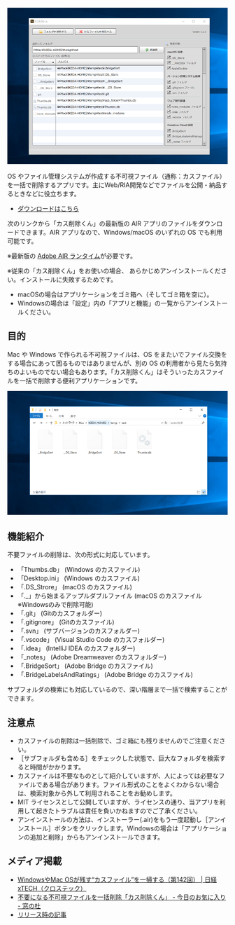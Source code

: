 ![](docs/images/refuse_deleter_01.png)

OS やファイル管理システムが作成する不可視ファイル（通称：カスファイル）を一括で削除するアプリです。主にWeb/RIA開発などでファイルを公開・納品するときなどに役立ちます。

- [ダウンロードはこちら](https://github.com/ics-creative/project-refuse-deleter-air/blob/master/RefuseDeleter/air/RefuseDeleter_0.5.0.air?raw=true)


次のリンクから「カス削除くん」の最新版の AIR アプリのファイルをダウンロードできます。AIR アプリなので、Windows/macOS のいずれの OS でも利用可能です。

※最新版の [Adobe AIR ランタイム](http://www.adobe.com/go/getair/)が必要です。


※従来の「カス削除くん」をお使いの場合、
あらかじめアンインストールください。インストールに失敗するためです。

- macOSの場合はアプリケーションをゴミ箱へ（そしてゴミ箱を空に）。
- Windowsの場合は「設定」内の「アプリと機能」の一覧からアンインストールください。

## 目的

Mac や Windows で作られる不可視ファイルは、OS をまたいでファイル交換をする場合にあって困るものではありませんが、別の OS の利用者から見たら気持ちのよいものでない場合もあります。「カス削除くん」はそういったカスファイルを一括で削除する便利アプリケーションです。

![](docs/images/refuse_deleter_02.png)

## 機能紹介

不要ファイルの削除は、次の形式に対応しています。

- 「Thumbs.db」 (Windows のカスファイル)
- 「Desktop.ini」 (Windows のカスファイル)
- 「.DS_Strore」 (macOS のカスファイル)
- 「._」から始まるアップルダブルファイル (macOS のカスファイル ※Windowsのみで削除可能)
- 「.git」 (Gitのカスフォルダー)
- 「.gitignore」 (Gitのカスファイル)
- 「.svn」 (サブバージョンのカスフォルダー)
- 「.vscode」 (Visual Studio Code のカスフォルダー)
- 「.idea」 (IntelliJ IDEA のカスフォルダー)
- 「_notes」 (Adobe Dreamweaver のカスフォルダー)
- 「.BridgeSort」 (Adobe Bridge のカスファイル)
- 「.BridgeLabelsAndRatings」 (Adobe Bridge のカスファイル)

サブフォルダの検索にも対応しているので、深い階層まで一括で検索することができます。

## 注意点

- カスファイルの削除は一括削除で、ゴミ箱にも残りませんのでご注意ください。
- ［サブフォルダも含める］をチェックした状態で、巨大なフォルダを検索すると時間がかかります。
- カスファイルは不要なものとして紹介していますが、人によっては必要なファイルである場合があります。ファイル形式のことをよくわからない場合は、検索対象から外して利用されることをお勧めします。
- MIT ライセンスとして公開していますが、ライセンスの通り、当アプリを利用して起きたトラブルは責任を負いかねますのでご了承ください。
- アンインストールの方法は、インストーラー(.air)をもう一度起動し［アンインストール］ボタンをクリックします。Windowsの場合は「アプリケーションの追加と削除」からもアンインストールできます。

## メディア掲載

- [WindowsやMac OSが残す“カスファイル”を一掃する（第142回） \| 日経 xTECH（クロステック）](https://tech.nikkeibp.co.jp/it/pc/article/special/20101108/1028379/)
- [不要になる不可視ファイルを一括削除「カス削除くん」 \- 今日のお気に入り \- 窓の杜](https://forest.watch.impress.co.jp/docs/serial/okiniiri/398205.html)
- [リリース時の記事](http://clockmaker.jp/blog/2010/08/refusedeleter/)
